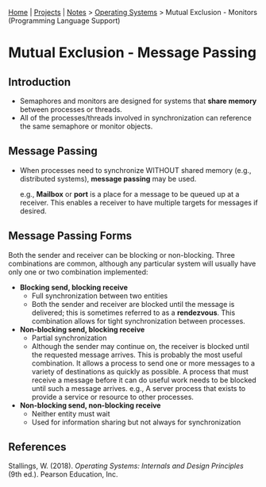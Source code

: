 [Home](../../) | [Projects](../../projects) | [Notes](../) > <a href="./">Operating Systems</a> > Mutual Exclusion - Monitors (Programming Language Support)

# Mutual Exclusion - Message Passing



## Introduction

* Semaphores and monitors are designed for systems that **share memory** between processes or threads.
* All of the processes/threads involved in synchronization can reference the same semaphore or monitor objects.



## Message Passing

* When processes need to synchronize WITHOUT shared memory (e.g., distributed systems), **message passing** may be used.

  e.g., **Mailbox** or **port** is a place for a message to be queued up at a receiver. This enables a receiver to have multiple targets for messages if desired.



## Message Passing Forms

Both the sender and receiver can be blocking or non-blocking. Three combinations are common, although any particular system will usually have only one or two combination implemented:

* **Blocking send, blocking receive**
  * Full synchronization between two entities
  * Both the sender and receiver are blocked until the message is delivered; this is sometimes referred to as a **rendezvous**. This combination allows for tight synchronization between processes.
* **Non-blocking send, blocking receive**
  * Partial synchronization
  * Although the sender may continue on, the receiver is blocked until the requested message arrives. This is probably the most useful combination. It allows a process to send one or more messages to a variety of destinations as quickly as possible. A process that must receive a message before it can do useful work needs to be blocked until such a message arrives. e.g., A server process that exists to provide a service or resource to other processes.
* **Non-blocking send, non-blocking receive**
  * Neither entity must wait
  * Used for information sharing but not always for synchronization






## References

Stallings, W. (2018). *Operating Systems: Internals and Design Principles* (9th ed.). Pearson Education, Inc.

